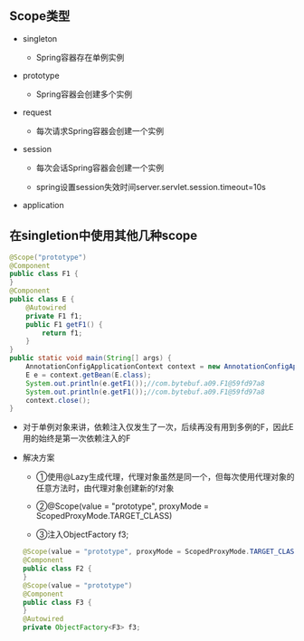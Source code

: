 ## Scope类型

- singleton
  
  - Spring容器存在单例实例

- prototype
  
  - Spring容器会创建多个实例

- request
  
  - 每次请求Spring容器会创建一个实例

- session
  
  - 每次会话Spring容器会创建一个实例
  
  - spring设置session失效时间server.servlet.session.timeout=10s

- application

## 在singletion中使用其他几种scope

```java
@Scope("prototype")
@Component
public class F1 {
}
@Component
public class E {
    @Autowired
    private F1 f1;
    public F1 getF1() {
        return f1;
    }
}
public static void main(String[] args) {
    AnnotationConfigApplicationContext context = new AnnotationConfigApplicationContext(A09Application.class);
    E e = context.getBean(E.class);
    System.out.println(e.getF1());//com.bytebuf.a09.F1@59fd97a8
    System.out.println(e.getF1());//com.bytebuf.a09.F1@59fd97a8
    context.close();
}
```

- 对于单例对象来讲，依赖注入仅发生了一次，后续再没有用到多例的F，因此E用的始终是第一次依赖注入的F

- 解决方案
  
  - ①使用@Lazy生成代理，代理对象虽然是同一个，但每次使用代理对象的任意方法时，由代理对象创建新的f对象
  
  - ②@Scope(value = "prototype", proxyMode = ScopedProxyMode.TARGET_CLASS)
  
  - ③注入ObjectFactory<F3> f3;
  
  ```java
  @Scope(value = "prototype", proxyMode = ScopedProxyMode.TARGET_CLASS)
  @Component
  public class F2 {
  }
  @Scope(value = "prototype")
  @Component
  public class F3 {
  }
  @Autowired
  private ObjectFactory<F3> f3;
  ```
